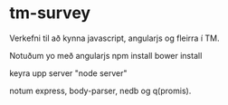 tm-survey
=========

Verkefni til að kynna javascript, angularjs og fleirra í TM.

Notuðum yo með angularjs
npm install
bower install

keyra upp server "node server"

notum express, body-parser, nedb og q(promis).

